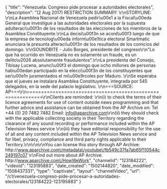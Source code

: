 {
    "title": "Venezuela: Congreso pide procesar a autoridades electorales",
    "description": "(2 Aug 2017) RESTRICTION SUMMARY: \r\nSTORYLINE: \r\nLa Asamblea Nacional de Venezuela pedir\u00e1 a la Fiscal\u00eda General que investigue a las autoridades electorales por la supuesta adulteraci\u00f3n de los resultados de las elecciones de los miembros de la Asamblea Constituyente.\r\nLa decisi\u00f3n se acord\u00f3 luego de que la empresa de tecnolog\u00eda inform\u00e1tica electoral Smartmatic anunciara la presunta alteraci\u00f3n de los resultados de los comicios del domingo. \r\nSOUNDBITE - Julio Borges, presidente del congreso\r\n\"Lo que ha ocurrido en Venezuela no es solamente un fraude, es un delito\u2026 absolutamente fraudulentos\".\r\nLa presidenta del Consejo, Tibisay Lucena, anunci\u00f3 el domingo que ocho millones de personas hab\u00edan participado en la elecci\u00f3n de los constituyentes que ser\u00e1n juramentados el mi\u00e9rcoles por Maduro. \r\nSe esperaba que el jueves se instalara Asamblea Constituyente, integrada por 545 delegados, en la sede del palacio legislativo. \r\n===SOURCE: AP===\r\n===========================================================\r\nClients are reminded: \r\n(i) to check the terms of their licence agreements for use of content outside news programming and that further advice and assistance can be obtained from the AP Archive on: Tel +44 (0) 20 7482 7482 Email: info@aparchive.com\r\n(ii) they should check with the applicable collecting society in their Territory regarding the clearance of any sound recording or performance included within the AP Television News service \r\n(iii) they have editorial responsibility for the use of all and any content included within the AP Television News service and for libel, privacy, compliance and third party rights applicable to their Territory.\r\n\r\n\r\nYou can license this story through AP Archive: http:\/\/www.aparchive.com\/metadata\/youtube\/fb549c37fa7ab65f110544c249197c07 \r\nFind out more about AP Archive: http:\/\/www.aparchive.com\/HowWeWork",
    "channelid": "123184222",
    "videoid": "123195883",
    "date_created": "1502144820",
    "date_modified": "1508437331",
    "type": "captivate",
    "layout": "channelVideo",
    "url": "\/c1\/venezuela-congreso-pide-procesar-a-autoridades-electorales\/123184222-123195883"
}